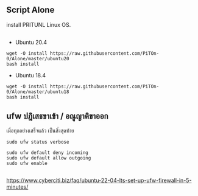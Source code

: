 ## Script Alone
install PRITUNL Linux OS.
##
* Ubuntu 20.4
```
wget -O install https://raw.githubusercontent.com/PiTOn-0/Alone/master/ubuntu20
bash install
```
* Ubuntu 18.4
```
wget -O install https://raw.githubusercontent.com/PiTOn-0/Alone/master/ubuntu18
bash install
```

## ufw ปฎิเสธขาเข้า / อณูญาติขาออก

เมื่อทุกอย่างเสร็จแล้ว เป็นสิ่งสุดท้าย

```
sudo ufw status verbose
```
```
sudo ufw default deny incoming
sudo ufw default allow outgoing
sudo ufw enable
```
##
https://www.cyberciti.biz/faq/ubuntu-22-04-lts-set-up-ufw-firewall-in-5-minutes/
## 
